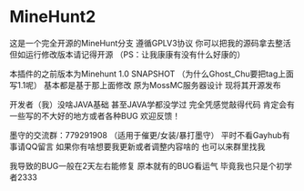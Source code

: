 # MineHunt2

这是一个完全开源的MineHunt分支
遵循GPLV3协议
你可以把我的源码拿去整活但如运行修改版本请记得开源
（PS：让我康康有没有什么好康的）

本插件的之前版本为Minehunt 1.0 SNAPSHOT
（为什么Ghost_Chu要把tag上面写1.1呢）
基本都是基于那上面修改
原为MossMC服务器设计
现将其开源发布

开发者（我）没啥JAVA基础
甚至JAVA学都没学过
完全凭感觉敲得代码
肯定会有一些写的不大好的地方或者各种BUG
欢迎反馈！

墨守的交流群：779291908
（适用于催更/女装/暴打墨守）
平时不看Gayhub有事请QQ留言
如果你有啥想要我更新或者调整内容啥的
也可以来群里找我

我导致的BUG一般在2天左右能修复
原本就有的BUG看运气
毕竟我也只是个初学者2333
